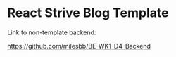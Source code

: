 # React Strive Blog Template

Link to non-template backend:

https://github.com/milesbb/BE-WK1-D4-Backend